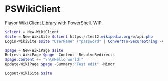 # PSWikiClient

Flavor [Wiki Client Library](https://github.com/CXuesong/WikiClientLibrary) with PowerShell. WIP.

```powershell
$client = New-WikiClient
$site = New-WikiSite $client https://test2.wikipedia.org/w/api.php
Login-WikiSite $site "UserName" ("password" | ConvertTo-SecureString -AsPlainText -Force)

$page = New-WikiPage $site
Refresh-WikiPage $page -Content -ResolveRedirects
$page.Content += "\n\nHello world!"
Update-WikiPage $page -Summary:"Test edit" -Minor

Logout-WikiSite $site
```

